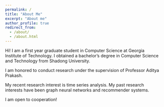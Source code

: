 ```yaml
---
permalink: /
title: "About Me"
excerpt: "About me"
author_profile: true
redirect_from: 
  - /about/
  - /about.html
---
```

Hi! I am a first year graduate student in Computer Science at Georgia Institute of Technology. I obtained a bachelor’s degree in Computer Science and Technology from Shadong University.

I am honored to conduct research under the supervision of Professor Aditya Prakash. 

My recent research interest is time series analysis. My past research interests have been graph neural networks and recommender systems.

I am open to cooperation!

